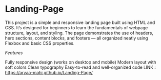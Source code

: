 # Landing-Page

This project is a simple and responsive landing page built using HTML and CSS.
It’s designed for beginners to learn the fundamentals of webpage structure, layout, and styling.
The page demonstrates the use of headers, hero sections, content blocks, and footers — all organized neatly using Flexbox and basic CSS properties.

*Features*

Fully responsive design (works on desktop and mobile)
Modern layout with soft colors
Clean typography
Easy-to-read and well-organized code
LINK : https://aryaa-mahi.github.io/Landing-Page/
